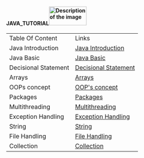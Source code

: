 #### JAVA_TUTORIAL<img src="https://github-production-user-asset-6210df.s3.amazonaws.com/124034778/263725702-9b28d313-d122-49a1-81e3-7de5e2b5695c.png" alt="Description of the image" width="100" height="50">

 <!DOCTYPE html>
<html>
<head>

</head>
<body>

<table>
  <tr>
    <td>Table Of Content </td>
    <td>Links</td>
  </tr>
 <tr>
    <td>Java Introduction</td>
    <td><a href="https://github.com/lavishguvi/Java-Tutorial/tree/main/001-Java%20Introduction">Java Introduction</a></td>
  </tr>
  <tr>
    <td>Java Basic</td>
    <td><a href=https://github.com/lavishguvi/Java-Tutorial/tree/main/002-Java%20Basic>Java Basic</a></td>
  </tr>
  <tr>
    <td>Decisional Statement</td>
    <td><a href=https://github.com/lavishguvi/Java-Tutorial/tree/main/003-Java%20Decisional%20Statement>Decisional Statement</a></td>
  </tr>
  <tr>
    <td>Arrays</td>
    <td><a href=https://github.com/lavishguvi/Java-Tutorial/tree/main/004-%20Java%20Arrays>Arrays</a></td>
  </tr>
  <tr>
    <td>OOPs concept</td>
    <td><a href="https://github.com/lavishguvi/Java-Tutorial/tree/main/005-Java%20OOPs">OOP's concept</a></td>
  </tr>
  <tr>
    <td>Packages</td>
    <td><a href="https://github.com/lavishguvi/Java-Tutorial/tree/main/006-%20Java%20Packages">Packages</a></td>
  </tr>
  <tr>
    <td> Multithreading</td>
    <td><a href="https://github.com/lavishguvi/Java-Tutorial/tree/main/007-Java%20Multithreading">Multithreading</a></td>
  </tr>
  <tr>
    <td>Exception Handling</td>
    <td><a href="https://github.com/lavishguvi/Java-Tutorial/tree/main/008-Java%20Exception%20Handling">Exception Handling</a></td>
  </tr>
  <tr>
    <td>String</td>
    <td><a href="https://github.com/lavishguvi/Java-Tutorial/tree/main/009-Java%20String">String</a></td>
  </tr>
  <tr>
    <td> File Handling</td>
    <td><a href="https://github.com/lavishguvi/Java-Tutorial/tree/main/010%20Java%20File%20Handling">File Handling</a></td>
  </tr>
  <tr>
    <td>Collection</td>
    <td><a href="https://github.com/lavishguvi/Java-Tutorial/tree/main/011-Java%20Collection">Collection</a></td>
  </tr>
</table>

</body>
</html>


